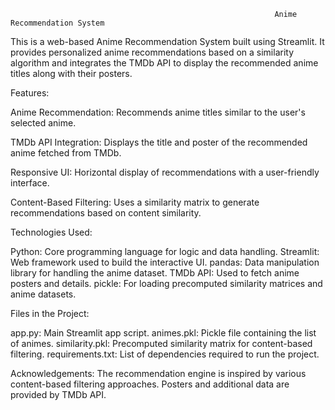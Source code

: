                                                                Anime Recommendation System

This is a web-based Anime Recommendation System built using Streamlit. It provides personalized anime recommendations based on a similarity algorithm and integrates the TMDb API to display the recommended anime titles along with their posters.

Features:

Anime Recommendation: Recommends anime titles similar to the user's selected anime.

TMDb API Integration: Displays the title and poster of the recommended anime fetched from TMDb.

Responsive UI: Horizontal display of recommendations with a user-friendly interface.

Content-Based Filtering: Uses a similarity matrix to generate recommendations based on content similarity.

Technologies Used:

Python: Core programming language for logic and data handling.
Streamlit: Web framework used to build the interactive UI.
pandas: Data manipulation library for handling the anime dataset.
TMDb API: Used to fetch anime posters and details.
pickle: For loading precomputed similarity matrices and anime datasets.

Files in the Project:

app.py: Main Streamlit app script.
animes.pkl: Pickle file containing the list of animes.
similarity.pkl: Precomputed similarity matrix for content-based filtering.
requirements.txt: List of dependencies required to run the project.

Acknowledgements:
The recommendation engine is inspired by various content-based filtering approaches.
Posters and additional data are provided by TMDb API.












